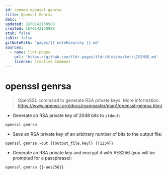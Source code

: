 ```yaml
---
id: common.openssl-genrsa
title: Openssl Genrsa
desc: ''
updated: 1670142130980
created: 1670142130980
stub: false
isDir: false
gitNotePath: 'pages/{{ noteHiearchy }}.md'
sources:
  - name: tldr-pages
    url: 'https://github.com/tldr-pages/tldr/blob/master/LICENSE.md'
    license: Creative Commons
---
```

# openssl genrsa

> OpenSSL command to generate RSA private keys.
> More information: <https://www.openssl.org/docs/manmaster/man1/openssl-genrsa.html>.

- Generate an RSA private key of 2048 bits to `stdout`:

`openssl genrsa`

- Save an RSA private key of an arbitrary number of bits to the output file:

`openssl genrsa -out {{output_file.key}} {{1234}}`

- Generate an RSA private key and encrypt it with AES256 (you will be prompted for a passphrase):

`openssl genrsa {{-aes256}}`

